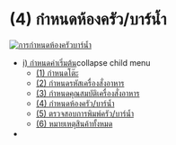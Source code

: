 # (4)    กำหนดห้องครัว/บาร์น้ำ

[![การกำหนดห้องครัวบาร์น้ำ](http://www.smlaccount.com/manual/wp-content/uploads/2017/12/การกำหนดห้องครัวบาร์น้ำ.jpg)](http://www.smlaccount.com/manual/wp-content/uploads/2017/12/การกำหนดห้องครัวบาร์น้ำ.jpg)

  * [i) กำหนดค่าเริ่มต้น](http://www.smlaccount.com/manual/?page_id=192)collapse child menu
    * [(1) กำหนดโต๊ะ](http://www.smlaccount.com/manual/?page_id=4182)
    * [(2) กำหนดรหัสเครื่องสั่งอาหาร](http://www.smlaccount.com/manual/?page_id=4190)
    * [(3) กำหนดคุณสมบัติเครื่องสั่งอาหาร](http://www.smlaccount.com/manual/?page_id=4194)
    * [(4) กำหนดห้องครัว/บาร์น้ำ](http://www.smlaccount.com/manual/?page_id=4198)
    * [(5) ตรวจสอบการพิมพ์ครัว/บาร์น้ำ](http://www.smlaccount.com/manual/?page_id=4202)
    * [(6) หมายเหตุสินค้าทั้งหมด](http://www.smlaccount.com/manual/?page_id=4206)
  * 

